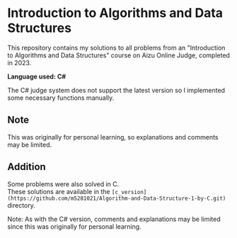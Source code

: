 # Introduction to Algorithms and Data Structures

This repository contains my solutions to all problems from an "Introduction to Algorithms and Data Structures" course on Aizu Online Judge, completed in 2023.

**Language used: C#**

The C# judge system does not support the latest version so I implemented some necessary functions manually.

## Note
This was originally for personal learning, so explanations and comments may be limited.

## Addition
Some problems were also solved in C.  
These solutions are available in the `[c_version](https://github.com/m5281021/Algorithm-and-Data-Structure-1-by-C.git)` directory.

Note: As with the C# version, comments and explanations may be limited since this was originally for personal learning.
